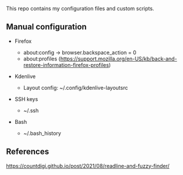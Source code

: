 This repo contains my configuration files and custom scripts.

## Manual configuration

- Firefox
    - about:config -> browser.backspace_action = 0
    - about:profiles (https://support.mozilla.org/en-US/kb/back-and-restore-information-firefox-profiles)

- Kdenlive
    - Layout config: ~/.config/kdenlive-layoutsrc

- SSH keys
    - ~/.ssh

- Bash
    - ~/.bash_history

## References

https://countdigi.github.io/post/2021/08/readline-and-fuzzy-finder/
